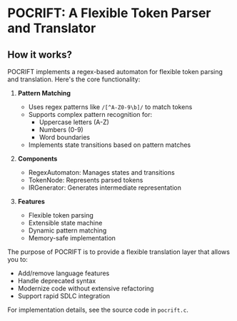 # POCRIFT: A Flexible Token Parser and Translator

## How it works?

POCRIFT implements a regex-based automaton for flexible token parsing and translation. Here's the core functionality:

1. **Pattern Matching**
    - Uses regex patterns like `/[^A-Z0-9\b]/` to match tokens
    - Supports complex pattern recognition for:
      - Uppercase letters (A-Z)
      - Numbers (0-9)
      - Word boundaries
    - Implements state transitions based on pattern matches

2. **Components**
    - RegexAutomaton: Manages states and transitions
    - TokenNode: Represents parsed tokens
    - IRGenerator: Generates intermediate representation

3. **Features**
    - Flexible token parsing
    - Extensible state machine
    - Dynamic pattern matching
    - Memory-safe implementation

The purpose of POCRIFT is to provide a flexible translation layer that allows you to:
- Add/remove language features
- Handle deprecated syntax
- Modernize code without extensive refactoring
- Support rapid SDLC integration

For implementation details, see the source code in `pocrift.c`.
